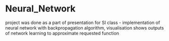 # Neural_Network

project was done as a part of presentation for SI class - implementation of neural network with backpropagation algorithm, visualisation shows outputs of network learning to approximate requested function
